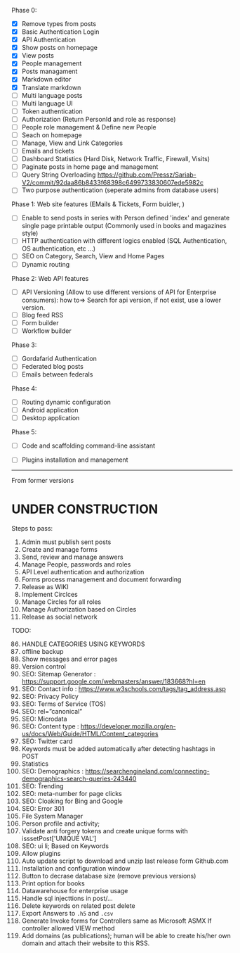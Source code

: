 Phase 0:

- [X] Remove types from posts
- [X] Basic Authentication Login
- [X] API Authentication
- [X] Show posts on homepage
- [X] View posts
- [X] People management
- [X] Posts managament
- [X] Markdown editor
- [X] Translate markdown
- [ ] Multi language posts
- [ ] Multi language UI
- [ ] Token authentication
- [ ] Authorization (Return PersonId and role as response)
- [ ] People role management & Define new People
- [ ] Seach on homepage
- [ ] Manage, View and Link Categories
- [ ] Emails and tickets
- [ ] Dashboard Statistics (Hard Disk, Network Traffic, Firewall, Visits)
- [ ] Paginate posts in home page and management
- [ ] Query String Overloading https://github.com/Pressz/Sariab-V2/commit/92daa86b8433f68398c6499733830607ede5982c
- [ ] Two purpose authentication (seperate admins from database users)

Phase 1: Web site features (EMails & Tickets, Form buidler, )

- [ ] Enable to send posts in series with Person defined 'index' and generate single page printable output (Commonly used in books and magazines style)
- [ ] HTTP authentication with different logics enabled (SQL Authentication, OS authentication, etc ...)
- [ ] SEO on Category, Search, View and Home Pages
- [ ] Dynamic routing

Phase 2: Web API features

- [ ] API Versioning (Allow to use different versions of API for Enterprise consumers): how to=> Search for api version, if not exist, use a lower version.
- [ ] Blog feed RSS
- [ ] Form builder
- [ ] Workflow builder

Phase 3:

- [ ] Gordafarid Authentication
- [ ] Federated blog posts
- [ ] Emails between federals

Phase 4:

- [ ] Routing dynamic configuration
- [ ] Android application
- [ ] Desktop application

Phase 5:

- [ ] Code and scaffolding command-line assistant
- [ ] Plugins installation and management


---

From former versions


# UNDER CONSTRUCTION

Steps to pass:

1. Admin must publish sent posts
2. Create and manage forms
3. Send, review and manage answers
4. Manage People, passwords and roles
5. API Level authentication and authorization
6. Forms process management and document forwarding
7. Release as WIKI
8. Implement Circlces
9. Manage Circles for all roles
10. Manage Authorization based on Circles
11. Release as social network

TODO:

86. HANDLE CATEGORIES USING KEYWORDS
11. offline backup
12. Show messages and error pages
13. Version control
16. SEO: Sitemap Generator : https://support.google.com/webmasters/answer/183668?hl=en
17. SEO: Contact info : https://www.w3schools.com/tags/tag_address.asp
18. SEO: Privacy Policy
19. SEO: Terms of Service (TOS)
21. SEO: rel=”canonical”
22. SEO: Microdata
23. SEO: Content type : https://developer.mozilla.org/en-us/docs/Web/Guide/HTML/Content_categories
29. SEO: Twitter card
34. Keywords must be added automatically after detecting hashtags in POST
37. Statistics
39. SEO: Demographics : https://searchengineland.com/connecting-demographics-search-queries-243440
40. SEO: Trending
41. SEO: meta-number for page clicks
42. SEO: Cloaking for Bing and Google
43. SEO: Error 301
50. File System Manager
56. Person profile and activity;
62. Validate anti forgery tokens and create unique forms with isssetPost['UNIQUE VAL']
71. SEO: ui li; Based on Keywords
74. Allow plugins
79. Auto update script to download and unzip last release form Github.com
80. Installation and configuration window
91. Button to decrase database size (remove previous versions)
92. Print option for books
93. Datawarehouse for enterprise usage
95. Handle sql injecttions in post/...
96. Delete keywords on related post delete
97. Export Answers to `.h5` and `.csv`
98. Generate Invoke forms for Controllers same as Microsoft ASMX
    If controller allowed VIEW method
99. Add domains (as publications); human will be able to create his/her own domain and attach their website to this RSS.
